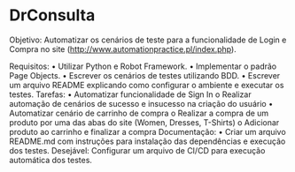 # DrConsulta
Objetivo:
Automatizar os cenários de teste para a funcionalidade de Login e Compra no site (http://www.automationpractice.pl/index.php).

Requisitos:
•	Utilizar Python e Robot Framework.
•	Implementar o padrão Page Objects.
•	Escrever os cenários de testes utilizando BDD.
•	Escrever um arquivo README explicando como configurar o ambiente e executar os testes.
Tarefas:
•	Automatizar funcionalidade de Sign In
o	Realizar automação de cenários de sucesso e insucesso na criação do usuário
•	Automatizar cenário de carrinho de compra
o	Realizar a compra de um produto por uma das abas do site (Women, Dresses, T-Shirts)
o	Adicionar produto ao carrinho e finalizar a compra
Documentação:
•	Criar um arquivo README.md com instruções para instalação das dependências e execução dos testes.
Desejável:
Configurar um arquivo de CI/CD para execução automática dos testes.
